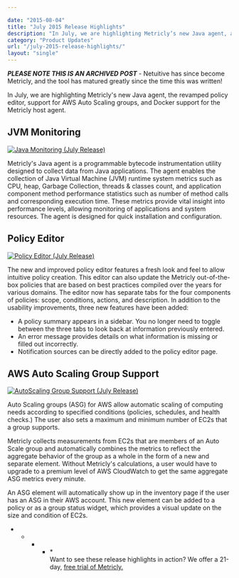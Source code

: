 ```yaml
---

date: "2015-08-04"
title: "July 2015 Release Highlights"
description: "In July, we are highlighting Metricly’s new Java agent, a revamped policy editor, support for AWS Auto Scaling groups, & Docker support for our host agent."
category: "Product Updates"
url: "/july-2015-release-highlights/"
layout: "single"
---
```

***PLEASE NOTE THIS IS AN ARCHIVED POST*** - Netuitive has since become Metricly, and the tool has matured greatly since the time this was written!

In July, we are highlighting Metricly's new Java agent, the revamped policy editor, support for AWS Auto Scaling groups, and Docker support for the Metricly host agent.

JVM Monitoring
--------------

[![Java Monitoring (July Release)](https://s3-us-west-2.amazonaws.com/com-netuitive-app-usw2-public/wp-content/uploads/2016/03/JavaMonitoring.jpg)](https://s3-us-west-2.amazonaws.com/com-netuitive-app-usw2-public/wp-content/uploads/2016/03/JavaMonitoring.jpg)

Metricly's Java agent is a programmable bytecode instrumentation utility designed to collect data from Java applications. The agent enables the collection of Java Virtual Machine (JVM) runtime system metrics such as CPU, heap, Garbage Collection, threads & classes count, and application component method performance statistics such as number of method calls and corresponding execution time. These metrics provide vital insight into performance levels, allowing monitoring of applications and system resources. The agent is designed for quick installation and configuration.

Policy Editor
-------------

[![Policy Editor (July Release)](https://s3-us-west-2.amazonaws.com/com-netuitive-app-usw2-public/wp-content/uploads/2016/03/policyEditor-1024x586.jpg)](https://s3-us-west-2.amazonaws.com/com-netuitive-app-usw2-public/wp-content/uploads/2016/03/policyEditor-1024x586.jpg)

The new and improved policy editor features a fresh look and feel to allow intuitive policy creation. This editor can also update the Metricly out-of-the-box policies that are based on best practices compiled over the years for various domains. The editor now has separate tabs for the four components of policies: scope, conditions, actions, and description. In addition to the usability improvements, three new features have been added:

-   A policy summary appears in a sidebar. You no longer need to toggle between the three tabs to look back at information previously entered.
-   An error message provides details on what information is missing or filled out incorrectly.
-   Notification sources can be directly added to the policy editor page.

AWS Auto Scaling Group Support
------------------------------

[![AutoScaling Group Support (July Release)](https://s3-us-west-2.amazonaws.com/com-netuitive-app-usw2-public/wp-content/uploads/2016/03/AutoScaling-Group-Support-1024x518.jpg)](https://s3-us-west-2.amazonaws.com/com-netuitive-app-usw2-public/wp-content/uploads/2016/03/AutoScaling-Group-Support-1024x518.jpg)

Auto Scaling groups (ASG) for AWS allow automatic scaling of computing needs according to specified conditions (policies, schedules, and health checks.) The user also sets a maximum and minimum number of EC2s that a group supports.

Metricly collects measurements from EC2s that are members of an Auto Scale group and automatically combines the metrics to reflect the aggregate behavior of the group as a whole in the form of a new and separate element. Without Metricly's calculations, a user would have to upgrade to a premium level of AWS CloudWatch to get the same aggregate ASG metrics every minute.

An ASG element will automatically show up in the inventory page if the user has an ASG in their AWS account. This new element can be added to a policy or as a group status widget, which provides a visual update on the size and condition of EC2s.

* * * * *\
Want to see these release highlights in action? We offer a 21-day, [free trial of Metricly.](/signup)
